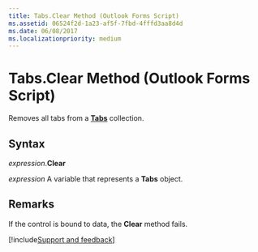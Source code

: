 ```yaml
---
title: Tabs.Clear Method (Outlook Forms Script)
ms.assetid: 06524f2d-1a23-af5f-7fbd-4fffd3aa8d4d
ms.date: 06/08/2017
ms.localizationpriority: medium
---
```



# Tabs.Clear Method (Outlook Forms Script)

Removes all tabs from a **[Tabs](Outlook.tabs.md)** collection.


## Syntax

_expression_.**Clear**

_expression_ A variable that represents a **Tabs** object.


## Remarks

If the control is bound to data, the **Clear** method fails.

[!include[Support and feedback](~/includes/feedback-boilerplate.md)]